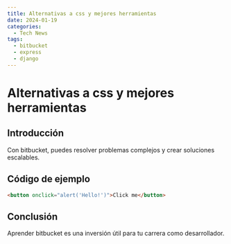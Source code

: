 ```yaml
---
title: Alternativas a css y mejores herramientas
date: 2024-01-19
categories:
  - Tech News
tags:
  - bitbucket
  - express
  - django
---
```


# Alternativas a css y mejores herramientas

## Introducción

Con bitbucket, puedes resolver problemas complejos y crear soluciones escalables.

## Código de ejemplo

```html
<button onclick="alert('Hello!')">Click me</button>
```

## Conclusión

Aprender bitbucket es una inversión útil para tu carrera como desarrollador.
